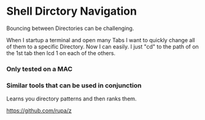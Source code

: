 # Shell Dirctory Navigation

Bouncing between Directories can be challenging.

When I startup a terminal and open many Tabs 
I want to quickly change all of them to a specific 
Directory.  Now I can easily.  I just "cd" to the
path of on the 1st tab then lcd 1 on each of the others.

### Only tested on a MAC

### Similar tools that can be used in conjunction

Learns you directory patterns and then ranks them.

https://github.com/rupa/z
